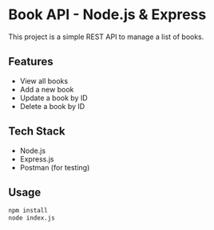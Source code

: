 # Book API - Node.js & Express

This project is a simple REST API to manage a list of books.

## Features
- View all books
- Add a new book
- Update a book by ID
- Delete a book by ID

## Tech Stack
- Node.js
- Express.js
- Postman (for testing)

## Usage
```bash
npm install
node index.js